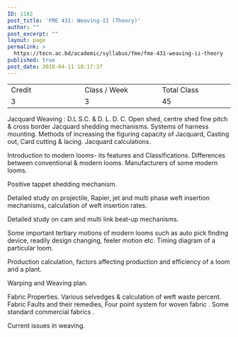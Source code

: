 ```yaml
---
ID: 1182
post_title: 'FME 431: Weaving-II (Theory)'
author: ""
post_excerpt: ""
layout: page
permalink: >
  https://tecn.ac.bd/academic/syllabus/fme/fme-431-weaving-ii-theory
published: true
post_date: 2018-04-11 18:17:37
---
```

<table width="0">
<tbody>
<tr>
<td width="204">Credit</td>
<td width="219">Class / Week</td>
<td width="201">Total Class</td>
</tr>
<tr>
<td width="204">3</td>
<td width="219">3</td>
<td width="201">45</td>
</tr>
</tbody>
</table>
Jacquard Weaving : D.L S.C. &amp; D. L. D. C. Open shed, centre shed fine pitch &amp; cross border Jacquard shedding mechanisms. Systems of harness mounting. Methods of increasing the figuring capacity of Jacquard, Casting out, Card cutting &amp; lacing. Jacquard calculations.

Introduction to modern looms- its features and Classifications. Differences between conventional &amp; modern looms. Manufacturers of some modern looms.

Positive tappet shedding mechanism.

Detailed study on projectile, Rapier, jet and multi phase weft insertion mechanisms, calculation of weft insertion rates.

Detailed study on cam and multi link beat-up mechanisms.

Some important tertiary motions of modern looms such as auto pick finding device, readily design changing, feeler motion etc. Timing diagram of a particular loom.

Production calculation, factors affecting production and efficiency of a loom and a plant.

Warping and Weaving plan.

Fabric Properties. Various selvedges &amp; calculation of weft waste percent. Fabric Faults and their remedies, Four point system for woven fabric . Some standard commercial fabrics .

Current issues in weaving.